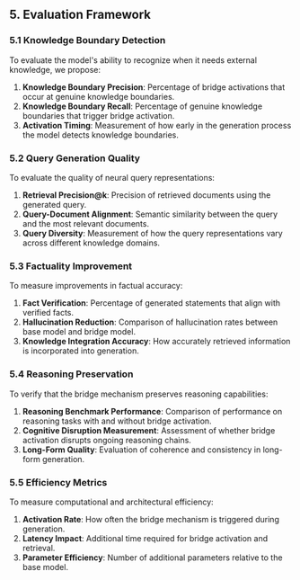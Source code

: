 ## 5. Evaluation Framework

### 5.1 Knowledge Boundary Detection

To evaluate the model's ability to recognize when it needs external knowledge, we propose:

1. **Knowledge Boundary Precision**: Percentage of bridge activations that occur at genuine knowledge boundaries.
2. **Knowledge Boundary Recall**: Percentage of genuine knowledge boundaries that trigger bridge activation.
3. **Activation Timing**: Measurement of how early in the generation process the model detects knowledge boundaries.

### 5.2 Query Generation Quality

To evaluate the quality of neural query representations:

1. **Retrieval Precision@k**: Precision of retrieved documents using the generated query.
2. **Query-Document Alignment**: Semantic similarity between the query and the most relevant documents.
3. **Query Diversity**: Measurement of how the query representations vary across different knowledge domains.

### 5.3 Factuality Improvement

To measure improvements in factual accuracy:

1. **Fact Verification**: Percentage of generated statements that align with verified facts.
2. **Hallucination Reduction**: Comparison of hallucination rates between base model and bridge model.
3. **Knowledge Integration Accuracy**: How accurately retrieved information is incorporated into generation.

### 5.4 Reasoning Preservation

To verify that the bridge mechanism preserves reasoning capabilities:

1. **Reasoning Benchmark Performance**: Comparison of performance on reasoning tasks with and without bridge activation.
2. **Cognitive Disruption Measurement**: Assessment of whether bridge activation disrupts ongoing reasoning chains.
3. **Long-Form Quality**: Evaluation of coherence and consistency in long-form generation.

### 5.5 Efficiency Metrics

To measure computational and architectural efficiency:

1. **Activation Rate**: How often the bridge mechanism is triggered during generation.
2. **Latency Impact**: Additional time required for bridge activation and retrieval.
3. **Parameter Efficiency**: Number of additional parameters relative to the base model.
